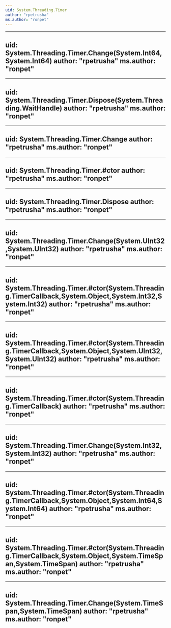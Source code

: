 ```yaml
---
uid: System.Threading.Timer
author: "rpetrusha"
ms.author: "ronpet"
---
```


---
uid: System.Threading.Timer.Change(System.Int64,System.Int64)
author: "rpetrusha"
ms.author: "ronpet"
---

---
uid: System.Threading.Timer.Dispose(System.Threading.WaitHandle)
author: "rpetrusha"
ms.author: "ronpet"
---

---
uid: System.Threading.Timer.Change
author: "rpetrusha"
ms.author: "ronpet"
---

---
uid: System.Threading.Timer.#ctor
author: "rpetrusha"
ms.author: "ronpet"
---

---
uid: System.Threading.Timer.Dispose
author: "rpetrusha"
ms.author: "ronpet"
---

---
uid: System.Threading.Timer.Change(System.UInt32,System.UInt32)
author: "rpetrusha"
ms.author: "ronpet"
---

---
uid: System.Threading.Timer.#ctor(System.Threading.TimerCallback,System.Object,System.Int32,System.Int32)
author: "rpetrusha"
ms.author: "ronpet"
---

---
uid: System.Threading.Timer.#ctor(System.Threading.TimerCallback,System.Object,System.UInt32,System.UInt32)
author: "rpetrusha"
ms.author: "ronpet"
---

---
uid: System.Threading.Timer.#ctor(System.Threading.TimerCallback)
author: "rpetrusha"
ms.author: "ronpet"
---

---
uid: System.Threading.Timer.Change(System.Int32,System.Int32)
author: "rpetrusha"
ms.author: "ronpet"
---

---
uid: System.Threading.Timer.#ctor(System.Threading.TimerCallback,System.Object,System.Int64,System.Int64)
author: "rpetrusha"
ms.author: "ronpet"
---

---
uid: System.Threading.Timer.#ctor(System.Threading.TimerCallback,System.Object,System.TimeSpan,System.TimeSpan)
author: "rpetrusha"
ms.author: "ronpet"
---

---
uid: System.Threading.Timer.Change(System.TimeSpan,System.TimeSpan)
author: "rpetrusha"
ms.author: "ronpet"
---
